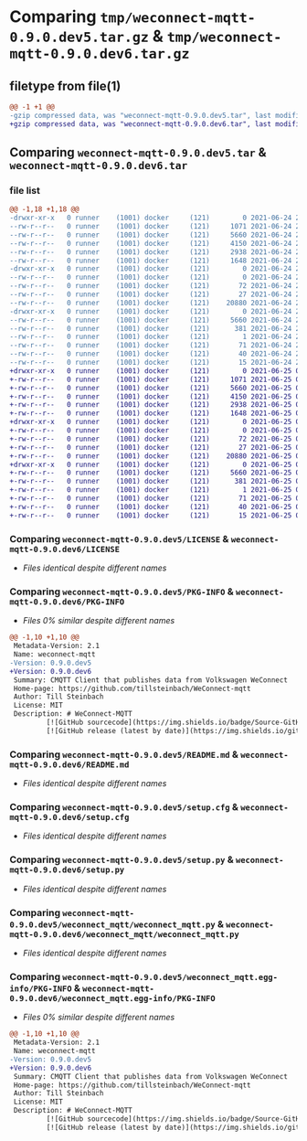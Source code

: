 # Comparing `tmp/weconnect-mqtt-0.9.0.dev5.tar.gz` & `tmp/weconnect-mqtt-0.9.0.dev6.tar.gz`

## filetype from file(1)

```diff
@@ -1 +1 @@
-gzip compressed data, was "weconnect-mqtt-0.9.0.dev5.tar", last modified: Thu Jun 24 20:38:42 2021, max compression
+gzip compressed data, was "weconnect-mqtt-0.9.0.dev6.tar", last modified: Fri Jun 25 09:48:46 2021, max compression
```

## Comparing `weconnect-mqtt-0.9.0.dev5.tar` & `weconnect-mqtt-0.9.0.dev6.tar`

### file list

```diff
@@ -1,18 +1,18 @@
-drwxr-xr-x   0 runner    (1001) docker     (121)        0 2021-06-24 20:38:42.898617 weconnect-mqtt-0.9.0.dev5/
--rw-r--r--   0 runner    (1001) docker     (121)     1071 2021-06-24 20:38:23.000000 weconnect-mqtt-0.9.0.dev5/LICENSE
--rw-r--r--   0 runner    (1001) docker     (121)     5660 2021-06-24 20:38:42.902617 weconnect-mqtt-0.9.0.dev5/PKG-INFO
--rw-r--r--   0 runner    (1001) docker     (121)     4150 2021-06-24 20:38:23.000000 weconnect-mqtt-0.9.0.dev5/README.md
--rw-r--r--   0 runner    (1001) docker     (121)     2938 2021-06-24 20:38:42.902617 weconnect-mqtt-0.9.0.dev5/setup.cfg
--rw-r--r--   0 runner    (1001) docker     (121)     1648 2021-06-24 20:38:23.000000 weconnect-mqtt-0.9.0.dev5/setup.py
-drwxr-xr-x   0 runner    (1001) docker     (121)        0 2021-06-24 20:38:42.898617 weconnect-mqtt-0.9.0.dev5/weconnect_mqtt/
--rw-r--r--   0 runner    (1001) docker     (121)        0 2021-06-24 20:38:23.000000 weconnect-mqtt-0.9.0.dev5/weconnect_mqtt/__init__.py
--rw-r--r--   0 runner    (1001) docker     (121)       72 2021-06-24 20:38:23.000000 weconnect-mqtt-0.9.0.dev5/weconnect_mqtt/__main__.py
--rw-r--r--   0 runner    (1001) docker     (121)       27 2021-06-24 20:38:23.000000 weconnect-mqtt-0.9.0.dev5/weconnect_mqtt/__version.py
--rw-r--r--   0 runner    (1001) docker     (121)    20880 2021-06-24 20:38:23.000000 weconnect-mqtt-0.9.0.dev5/weconnect_mqtt/weconnect_mqtt.py
-drwxr-xr-x   0 runner    (1001) docker     (121)        0 2021-06-24 20:38:42.898617 weconnect-mqtt-0.9.0.dev5/weconnect_mqtt.egg-info/
--rw-r--r--   0 runner    (1001) docker     (121)     5660 2021-06-24 20:38:42.000000 weconnect-mqtt-0.9.0.dev5/weconnect_mqtt.egg-info/PKG-INFO
--rw-r--r--   0 runner    (1001) docker     (121)      381 2021-06-24 20:38:42.000000 weconnect-mqtt-0.9.0.dev5/weconnect_mqtt.egg-info/SOURCES.txt
--rw-r--r--   0 runner    (1001) docker     (121)        1 2021-06-24 20:38:42.000000 weconnect-mqtt-0.9.0.dev5/weconnect_mqtt.egg-info/dependency_links.txt
--rw-r--r--   0 runner    (1001) docker     (121)       71 2021-06-24 20:38:42.000000 weconnect-mqtt-0.9.0.dev5/weconnect_mqtt.egg-info/entry_points.txt
--rw-r--r--   0 runner    (1001) docker     (121)       40 2021-06-24 20:38:42.000000 weconnect-mqtt-0.9.0.dev5/weconnect_mqtt.egg-info/requires.txt
--rw-r--r--   0 runner    (1001) docker     (121)       15 2021-06-24 20:38:42.000000 weconnect-mqtt-0.9.0.dev5/weconnect_mqtt.egg-info/top_level.txt
+drwxr-xr-x   0 runner    (1001) docker     (121)        0 2021-06-25 09:48:46.663283 weconnect-mqtt-0.9.0.dev6/
+-rw-r--r--   0 runner    (1001) docker     (121)     1071 2021-06-25 09:48:26.000000 weconnect-mqtt-0.9.0.dev6/LICENSE
+-rw-r--r--   0 runner    (1001) docker     (121)     5660 2021-06-25 09:48:46.663283 weconnect-mqtt-0.9.0.dev6/PKG-INFO
+-rw-r--r--   0 runner    (1001) docker     (121)     4150 2021-06-25 09:48:26.000000 weconnect-mqtt-0.9.0.dev6/README.md
+-rw-r--r--   0 runner    (1001) docker     (121)     2938 2021-06-25 09:48:46.663283 weconnect-mqtt-0.9.0.dev6/setup.cfg
+-rw-r--r--   0 runner    (1001) docker     (121)     1648 2021-06-25 09:48:26.000000 weconnect-mqtt-0.9.0.dev6/setup.py
+drwxr-xr-x   0 runner    (1001) docker     (121)        0 2021-06-25 09:48:46.659283 weconnect-mqtt-0.9.0.dev6/weconnect_mqtt/
+-rw-r--r--   0 runner    (1001) docker     (121)        0 2021-06-25 09:48:26.000000 weconnect-mqtt-0.9.0.dev6/weconnect_mqtt/__init__.py
+-rw-r--r--   0 runner    (1001) docker     (121)       72 2021-06-25 09:48:26.000000 weconnect-mqtt-0.9.0.dev6/weconnect_mqtt/__main__.py
+-rw-r--r--   0 runner    (1001) docker     (121)       27 2021-06-25 09:48:26.000000 weconnect-mqtt-0.9.0.dev6/weconnect_mqtt/__version.py
+-rw-r--r--   0 runner    (1001) docker     (121)    20880 2021-06-25 09:48:26.000000 weconnect-mqtt-0.9.0.dev6/weconnect_mqtt/weconnect_mqtt.py
+drwxr-xr-x   0 runner    (1001) docker     (121)        0 2021-06-25 09:48:46.663283 weconnect-mqtt-0.9.0.dev6/weconnect_mqtt.egg-info/
+-rw-r--r--   0 runner    (1001) docker     (121)     5660 2021-06-25 09:48:46.000000 weconnect-mqtt-0.9.0.dev6/weconnect_mqtt.egg-info/PKG-INFO
+-rw-r--r--   0 runner    (1001) docker     (121)      381 2021-06-25 09:48:46.000000 weconnect-mqtt-0.9.0.dev6/weconnect_mqtt.egg-info/SOURCES.txt
+-rw-r--r--   0 runner    (1001) docker     (121)        1 2021-06-25 09:48:46.000000 weconnect-mqtt-0.9.0.dev6/weconnect_mqtt.egg-info/dependency_links.txt
+-rw-r--r--   0 runner    (1001) docker     (121)       71 2021-06-25 09:48:46.000000 weconnect-mqtt-0.9.0.dev6/weconnect_mqtt.egg-info/entry_points.txt
+-rw-r--r--   0 runner    (1001) docker     (121)       40 2021-06-25 09:48:46.000000 weconnect-mqtt-0.9.0.dev6/weconnect_mqtt.egg-info/requires.txt
+-rw-r--r--   0 runner    (1001) docker     (121)       15 2021-06-25 09:48:46.000000 weconnect-mqtt-0.9.0.dev6/weconnect_mqtt.egg-info/top_level.txt
```

### Comparing `weconnect-mqtt-0.9.0.dev5/LICENSE` & `weconnect-mqtt-0.9.0.dev6/LICENSE`

 * *Files identical despite different names*

### Comparing `weconnect-mqtt-0.9.0.dev5/PKG-INFO` & `weconnect-mqtt-0.9.0.dev6/PKG-INFO`

 * *Files 0% similar despite different names*

```diff
@@ -1,10 +1,10 @@
 Metadata-Version: 2.1
 Name: weconnect-mqtt
-Version: 0.9.0.dev5
+Version: 0.9.0.dev6
 Summary: CMQTT Client that publishes data from Volkswagen WeConnect
 Home-page: https://github.com/tillsteinbach/WeConnect-mqtt
 Author: Till Steinbach
 License: MIT
 Description: # WeConnect-MQTT
         [![GitHub sourcecode](https://img.shields.io/badge/Source-GitHub-green)](https://github.com/tillsteinbach/WeConnect-mqtt/)
         [![GitHub release (latest by date)](https://img.shields.io/github/v/release/tillsteinbach/WeConnect-mqtt)](https://github.com/tillsteinbach/WeConnect-mqtt/releases/latest)
```

### Comparing `weconnect-mqtt-0.9.0.dev5/README.md` & `weconnect-mqtt-0.9.0.dev6/README.md`

 * *Files identical despite different names*

### Comparing `weconnect-mqtt-0.9.0.dev5/setup.cfg` & `weconnect-mqtt-0.9.0.dev6/setup.cfg`

 * *Files identical despite different names*

### Comparing `weconnect-mqtt-0.9.0.dev5/setup.py` & `weconnect-mqtt-0.9.0.dev6/setup.py`

 * *Files identical despite different names*

### Comparing `weconnect-mqtt-0.9.0.dev5/weconnect_mqtt/weconnect_mqtt.py` & `weconnect-mqtt-0.9.0.dev6/weconnect_mqtt/weconnect_mqtt.py`

 * *Files identical despite different names*

### Comparing `weconnect-mqtt-0.9.0.dev5/weconnect_mqtt.egg-info/PKG-INFO` & `weconnect-mqtt-0.9.0.dev6/weconnect_mqtt.egg-info/PKG-INFO`

 * *Files 0% similar despite different names*

```diff
@@ -1,10 +1,10 @@
 Metadata-Version: 2.1
 Name: weconnect-mqtt
-Version: 0.9.0.dev5
+Version: 0.9.0.dev6
 Summary: CMQTT Client that publishes data from Volkswagen WeConnect
 Home-page: https://github.com/tillsteinbach/WeConnect-mqtt
 Author: Till Steinbach
 License: MIT
 Description: # WeConnect-MQTT
         [![GitHub sourcecode](https://img.shields.io/badge/Source-GitHub-green)](https://github.com/tillsteinbach/WeConnect-mqtt/)
         [![GitHub release (latest by date)](https://img.shields.io/github/v/release/tillsteinbach/WeConnect-mqtt)](https://github.com/tillsteinbach/WeConnect-mqtt/releases/latest)
```

